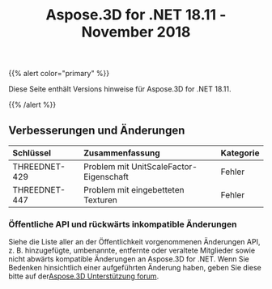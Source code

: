 ﻿---
title: Aspose.3D for .NET 18.11 - November 2018
type: docs
weight: 20
url: /de/net/aspose-3d-for-net-18-11-november-2018/
---
{{% alert color="primary" %}} 

Diese Seite enthält Versions hinweise für Aspose.3D for .NET 18.11.

{{% /alert %}} 
## **Verbesserungen und Änderungen**

|**Schlüssel**|**Zusammenfassung**|**Kategorie**|
|:- |:- |:- |
|THREEDNET-429|Problem mit UnitScaleFactor-Eigenschaft|Fehler|
|THREEDNET-447|Problem mit eingebetteten Texturen|Fehler|
### **Öffentliche API und rückwärts inkompatible Änderungen**
Siehe die Liste aller an der Öffentlichkeit vorgenommenen Änderungen API, z. B. hinzugefügte, umbenannte, entfernte oder veraltete Mitglieder sowie nicht abwärts kompatible Änderungen an Aspose.3D for .NET. Wenn Sie Bedenken hinsichtlich einer aufgeführten Änderung haben, geben Sie diese bitte auf der[Aspose.3D Unterstützung forum](https://forum.aspose.com/c/3d).
